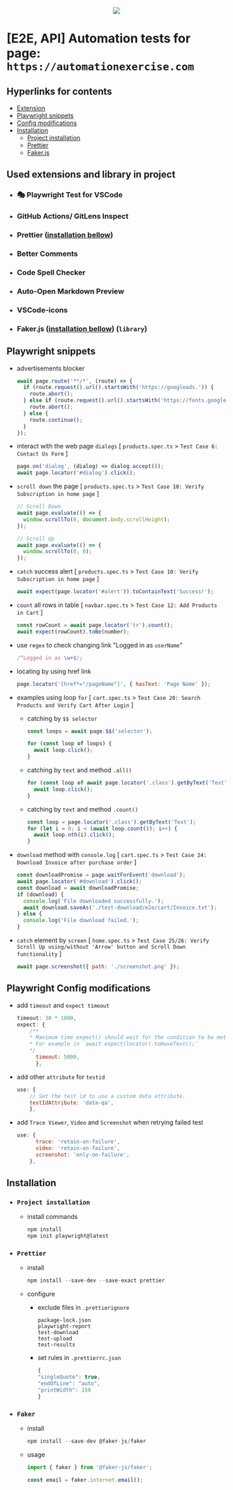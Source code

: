 <p align="center">
<img src=https://skillicons.dev/icons?i=vscode,nodejs,js,ts,github />
</p>

# [E2E, API] Automation tests for page: `https://automationexercise.com`

## Hyperlinks for contents

- [Extension](#used-extensions-and-library-in-project)
- [Playwright snippets](#playwright-snippets)
- [Config modifications](#playwright-config-modifications)
- [Installation](#installation)
  - [Project installation](#project-installation)
  - [Prettier](#prettier)
  - [Faker.js](#faker)

## Used extensions and library in project

- ### 🎭 Playwright Test for VSCode
- ### GitHub Actions/ GitLens Inspect
- ### Prettier ([installation bellow](#prettier))
- ### Better Comments
- ### Code Spell Checker
- ### Auto-Open Markdown Preview
- ### VSCode-icons
- ### Faker.js ([installation bellow](#faker)) (`library`)

## Playwright snippets

- advertisements blocker

  ```javascript
  await page.route('**/*', (route) => {
    if (route.request().url().startsWith('https://googleads.')) {
      route.abort();
    } else if (route.request().url().startsWith('https://fonts.googleapis.')) {
      route.abort();
    } else {
      route.continue();
    }
  });
  ```

- interact with the web page `dialogs` [ `products.spec.ts` > `Test Case 6: Contact Us Form` ]

  ```javascript
  page.on('dialog', (dialog) => dialog.accept());
  await page.locator('#dialog').click();
  ```

- `scroll down` the page [ `products.spec.ts` > `Test Case 10: Verify Subscription in home page` ]

  ```javascript
  // Scroll Down
  await page.evaluate(() => {
    window.scrollTo(0, document.body.scrollHeight);
  });

  // Scroll Up
  await page.evaluate(() => {
    window.scrollTo(0, 0);
  });
  ```

- `catch` success alert [ `products.spec.ts` > `Test Case 10: Verify Subscription in home page` ]

  ```javascript
  await expect(page.locator('#alert')).toContainText('Success!');
  ```

- `count` all rows in table [ `navbar.spec.ts` > `Test Case 12: Add Products in Cart` ]

  ```javascript
  const rowCount = await page.locator('tr').count();
  await expect(rowCount).toBe(number);
  ```

- use `regex` to check changing link "Logged in as `userName`"

  ```javascript
  /^Logged in as \w+$/;
  ```

- locating by using href link

  ```javascript
  page.locator('[href*="/pageName"]', { hasText: 'Page Name' });
  ```

- examples using loop `for` [ `cart.spec.ts` > `Test Case 20: Search Products and Verify Cart After Login` ]

  - catching by `$$ selector`

    ```javascript
    const loops = await page.$$('selector');

    for (const loop of loops) {
      await loop.click();
    }
    ```

  - catching by `text` and method `.all()`
    ```javascript
    for (const loop of await page.locator('.class').getByText('Text').all()) {
      await loop.click();
    }
    ```
  - catching by `text` and method `.count()`
    ```javascript
    const loop = page.locator('.class').getByText('Text');
    for (let i = 0; i < (await loop.count()); i++) {
      await loop.nth(i).click();
    }
    ```

- `download` method with `console.log` [ `cart.spec.ts` > `Test Case 24: Download Invoice after purchase order` ]

  ```javascript
  const downloadPromise = page.waitForEvent('download');
  await page.locator('#download').click();
  const download = await downloadPromise;
  if (download) {
    console.log('File downloaded successfully.');
    await download.saveAs('./test-download/e2e/cart/Invoice.txt');
  } else {
    console.log('File download failed.');
  }
  ```

- `catch` element by `screen` [ `home.spec.ts` > `Test Case 25/26: Verify Scroll Up using/without 'Arrow' button and Scroll Down functionality` ]

  ```javascript
  await page.screenshot({ path: './screenshot.png' });
  ```

## Playwright Config modifications

- add `timeout` and `expect timeout`
  ```javascript
  timeout: 30 * 1000,
  expect: {
      /**
      * Maximum time expect() should wait for the condition to be met.
      * For example in `await expect(locator).toHaveText();`
      */
        timeout: 5000,
        },
  ```
- add other `attribute` for `testid`
  ```javascript
  use: {
      // Set the test id to use a custom data attribute.
      testIdAttribute: 'data-qa',
      },
  ```
- add `Trace Viewer`, `Video` and `Screenshot` when retrying failed test
  ```javascript
  use: {
        trace: 'retain-on-failure',
        video: 'retain-on-failure',
        screenshot: 'only-on-failure',
      },
  ```

## Installation

- ### `Project installation`

  - install commands

    ```javascript
    npm install
    npm init playwright@latest
    ```

- ### `Prettier`

  - install
    ```javascript
    npm install --save-dev --save-exact prettier
    ```
  - configure

    - exclude files in `.prettierignore`

      ```
      package-lock.json
      playwright-report
      test-download
      test-upload
      test-results
      ```

    - set rules in `.prettierrc.json`

      ```javascript
      {
      "singleQuote": true,
      "endOfLine": "auto",
      "printWidth": 150
      }
      ```

- ### `Faker`

  - install
    ```javascript
    npm install --save-dev @faker-js/faker
    ```
  - usage

    ```javascript
    import { faker } from '@faker-js/faker';

    const email = faker.internet.email();
    ```
